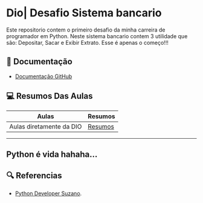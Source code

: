 # Dio| Desafio Sistema bancario 

Este repositorio contem o primeiro desafio da minha carreira de programador em Python.
Neste sistema bancario contem 3 utilidade que são: Depositar, Sacar e Exibir Extrato.
Esse é apenas o começo!!!

## 📖 Documentação

- [Documentação GitHub](https://github.com/Antuness01/Desafio_Sistema_Bancario)

## 💻 Resumos Das Aulas

| Aulas | Resumos |
| ----- | ------- |
| Aulas diretamente da DIO | [Resumos]() |

---

Python é vida hahaha...
---

## 🔍 Referencias
- [Python Developer Suzano](https://web.dio.me/track/suzano-python-developer).
